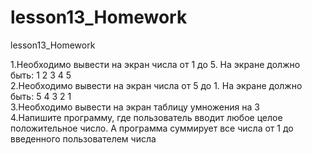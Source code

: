 # lesson13_Homework
lesson13_Homework


1.Необходимо вывести на экран числа от 1 до 5. На экране должно быть: 1 2 3 4 5 <br/>
2.Необходимо вывести на экран числа от 5 до 1. На экране должно быть: 5 4 3 2 1 <br/>
3.Необходимо вывести на экран таблицу умножения на 3 <br/>
4.Напишите программу, где пользователь вводит любое целое положительное число. А программа суммирует все числа от 1 до введенного пользователем числа
